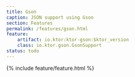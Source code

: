 ```yaml
---
title: Gson
caption: JSON support using Gson
section: Features
permalink: /features/gson.html
feature:
    artifact: io.ktor:ktor-gson:$ktor_version
    class: io.ktor.gson.GsonSupport
status: todo
---
```


{% include feature/feature.html %}
